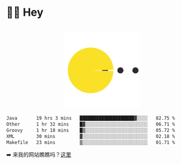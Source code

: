 
# 👋🏻 Hey
<div align="center">
	<br>
	<img src="https://raw.githubusercontent.com/Aniket965/Aniket965/master/pacman.svg?sanitize=true" width="200" height="200">
	<br>
</div>

<!--START_SECTION:waka-->
```text
Java       19 hrs 3 mins   ████████████████████▓░░░░   82.75 % 
Other      1 hr 32 mins    █▓░░░░░░░░░░░░░░░░░░░░░░░   06.71 % 
Groovy     1 hr 18 mins    █▒░░░░░░░░░░░░░░░░░░░░░░░   05.72 % 
XML        30 mins         ▓░░░░░░░░░░░░░░░░░░░░░░░░   02.18 % 
Makefile   23 mins         ▒░░░░░░░░░░░░░░░░░░░░░░░░   01.71 % 
```
<!--END_SECTION:waka-->

 ➡️  来我的网站瞧瞧吗？[这里](https://www.shaolongfei.com)
